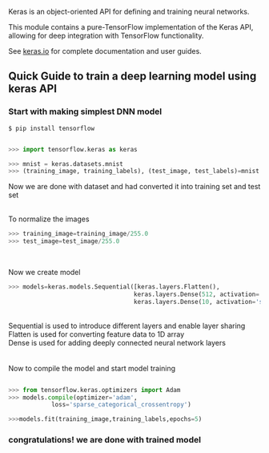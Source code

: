 Keras is an object-oriented API for defining and training neural networks.

This module contains a pure-TensorFlow implementation of the Keras API,
allowing for deep integration with TensorFlow functionality.

See [keras.io](https://keras.io) for complete documentation and user guides.

## Quick Guide to train a deep learning model using keras API
### Start with making simplest DNN model

```
$ pip install tensorflow
```
```python

>>> import tensorflow.keras as keras

>>> mnist = keras.datasets.mnist
>>> (training_image, training_labels), (test_image, test_labels)=mnist.load_data()
```
 Now we are done with dataset and had converted it into training set and test set  
 <br />
   
To normalize the images 


```python
>>> training_image=training_image/255.0
>>> test_image=test_image/255.0
``` 
<br />
  
Now we create model
```python
>>> models=keras.models.Sequential([keras.layers.Flatten(),
                                   keras.layers.Dense(512, activation='relu'),
                                   keras.layers.Dense(10, activation='softmax')]
```
<br />
Sequential is used to introduce different layers and enable layer sharing<br />    
Flatten is used for converting feature data to 1D array        <br /> 
Dense is used for adding deeply connected neural network layers <br />
<br />
<br />
Now to compile the model and start model training

```python

>>> from tensorflow.keras.optimizers import Adam
>>> models.compile(optimizer='adam',
            loss='sparse_categorical_crossentropy')

>>>models.fit(training_image,training_labels,epochs=5)
```
### congratulations! we are done with trained model

